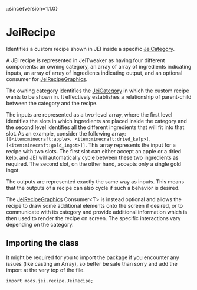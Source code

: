 ::since{version=1.1.0}
# JeiRecipe

Identifies a custom recipe shown in JEI inside a specific [JeiCategory](/mods/JEITweaker/API/Category/JeiCategory).

 A JEI recipe is represented in JeiTweaker as having four different components: an owning category, an array of
 array of ingredients indicating inputs, an array of array of ingredients indicating output, and an optional consumer
 for [JeiRecipeGraphics](/mods/JEITweaker/API/Recipe/JeiRecipeGraphics).

 The owning category identifies the [JeiCategory](/mods/JEITweaker/API/Category/JeiCategory) in which the custom recipe wants to be shown in. It
 effectively establishes a relationship of parent-child between the category and the recipe.

 The inputs are represented as a two-level array, where the first level identifies the slots in which ingredients
 are placed inside the category and the second level identifies all the different ingredients that will fit into that
 slot. As an example, consider the following array:
 `[[<item:minecraft:apple>, <item:minecraft:dried_kelp>], [<item:minecraft:gold_ingot>]]`. This array represents
 the input for a recipe with two slots. The first slot can either accept an apple or a dried kelp, and JEI will
 automatically cycle between these two ingredients as required. The second slot, on the other hand, accepts only a
 single gold ingot.

 The outputs are represented exactly the same way as inputs. This means that the outputs of a recipe can also cycle
 if such a behavior is desired.

 The [JeiRecipeGraphics](/mods/JEITweaker/API/Recipe/JeiRecipeGraphics) Consumer&lt;T&gt; is instead optional and allows the recipe to draw some additional
 elements onto the screen if desired, or to communicate with its category and provide additional information which is
 then used to render the recipe on screen. The specific interactions vary depending on the category.

## Importing the class

It might be required for you to import the package if you encounter any issues (like casting an Array), so better be safe than sorry and add the import at the very top of the file.
```zenscript
import mods.jei.recipe.JeiRecipe;
```


